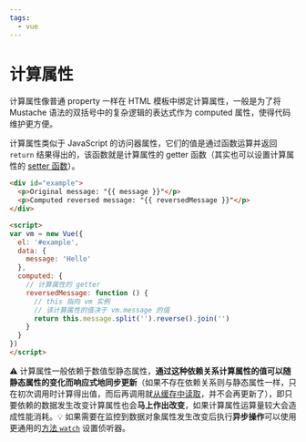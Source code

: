 ```yaml
---
tags:
  - vue
---
```


# 计算属性
计算属性像普通 property 一样在 HTML 模板中绑定计算属性，一般是为了将 Mustache 语法的双括号中的复杂逻辑的表达式作为 computed 属性，使得代码维护更方便。

计算属性类似于 JavaScript 的访问器属性，它们的值是通过函数运算并返回 `return` 结果得出的，该函数就是计算属性的 getter 函数（其实也可以设置计算属性的 [setter 函数](https://cn.vuejs.org/v2/guide/computed.html#计算属性的-setter)）。

```html
<div id="example">
  <p>Original message: "{{ message }}"</p>
  <p>Computed reversed message: "{{ reversedMessage }}"</p>
</div>

<script>
var vm = new Vue({
  el: '#example',
  data: {
    message: 'Hello'
  },
  computed: {
    // 计算属性的 getter
    reversedMessage: function () {
      // this 指向 vm 实例
      // 该计算属性的值决于 vm.message 的值
      return this.message.split('').reverse().join('')
    }
  }
})
</script>
```

:warning: 计算属性一般依赖于数值型静态属性，**通过这种依赖关系计算属性的值可以随静态属性的变化而响应式地同步更新**（如果不存在依赖关系则与静态属性一样，只在初次调用时计算得出值，而后再调用就[从缓存中读取](https://cn.vuejs.org/v2/guide/computed.html#计算属性缓存-vs-方法)，并不会再更新了），即只要依赖的数据发生改变计算属性也会**马上作出改变**，如果计算属性运算量较大会造成性能消耗。:bulb: 如果需要在监控到数据对象属性发生改变后执行**异步操作**可以使用更通用的[方法 `watch`](./侦听器.md) 设置侦听器。
